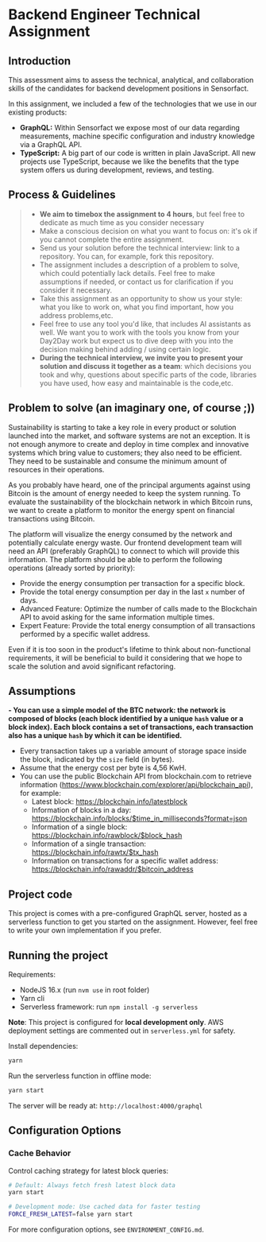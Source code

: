 # Backend Engineer Technical Assignment
## Introduction
This assessment aims to assess the technical, analytical, and collaboration skills of
the candidates for backend development positions in Sensorfact.

In this assignment, we included a few of the technologies that we use in our
existing products:

- **GraphQL:**
  Within Sensorfact we expose most of our data regarding measurements, machine
  specific configuration and industry knowledge via a GraphQL API.
- **TypeScript:**
  A big part of our code is written in plain JavaScript. All
  new projects use TypeScript, because we like the benefits that the type system
  offers us during development, reviews, and testing.

## Process & Guidelines

>- **We aim to timebox the assignment to 4 hours**, but feel free to dedicate as much time as you consider necessary
>- Make a conscious decision on what you want to focus on: it's ok if you
   cannot complete the entire assignment.
>- Send us your solution before the technical interview: link to a repository.
   You can, for example, fork this repository.
>- The assignment includes a description of a problem to solve, which could potentially lack
   details. Feel free to make assumptions if needed, or contact us for clarification if you consider it necessary.
>- Take this assignment as an opportunity to show us your style: what you like to
   work on, what you find important, how you address problems,etc.
>- Feel free to use any tool you'd like, that includes AI assistants as well.
   We want you to work with the tools you know from your Day2Day work but expect us to dive deep with you into   the decision making behind adding / using certain logic.
>- **During the technical interview, we invite you to present your solution and discuss
   it together as a team**: which decisions you took and why, questions about specific parts of the code,
   libraries you have used, how easy and maintainable is the code,etc.

## Problem to solve (an imaginary one, of course ;))

Sustainability is starting to take a key role in every product or solution launched into the market, and software
systems are not an exception. It is not enough anymore to create and deploy in time complex and innovative
systems which bring value to customers; they also need to be efficient. They need to
be sustainable and consume the minimum amount of resources in their operations.

As you probably have heard, one of the principal arguments against using Bitcoin is the amount of energy needed to keep
the system running. To evaluate the sustainability of the blockchain network in which Bitcoin runs, we
want to create a platform to monitor the energy spent on financial transactions using Bitcoin.

The platform will visualize the energy consumed by the network and potentially calculate energy waste. Our frontend
development team will need an API (preferably GraphQL) to connect to which will provide this information. The platform should
be able to perform the following operations (already sorted by priority):

- Provide the energy consumption per transaction for a specific block.
- Provide the total energy consumption per day in the last `x` number of days.
- Advanced Feature: Optimize the number of calls made to the Blockchain API to avoid asking for the
  same information multiple times.
- Expert Feature: Provide the total energy consumption of all transactions performed by a specific wallet address.

Even if it is too soon in the product's lifetime to think about non-functional requirements, it will be beneficial to
build it considering that we hope to scale the solution and avoid significant refactoring.

## Assumptions

**- You can use a simple model of the BTC network: the network is composed of blocks (each block identified by a unique `hash` value
or a block index). Each block contains a set of transactions, each transaction also has a unique `hash` by which it can be identified.**
- Every transaction takes up a variable amount of storage space inside the block, indicated by the `size` field (in bytes).
- Assume that the energy cost per byte is 4,56 KwH.
- You can use the public Blockchain API from blockchain.com to retrieve information
  (https://www.blockchain.com/explorer/api/blockchain_api), for example:
    - Latest block: https://blockchain.info/latestblock
    - Information of blocks in a day: https://blockchain.info/blocks/$time_in_milliseconds?format=json
    - Information of a single block: https://blockchain.info/rawblock/$block_hash
    - Information of a single transaction: https://blockchain.info/rawtx/$tx_hash
    - Information on transactions for a specific wallet address: https://blockchain.info/rawaddr/$bitcoin_address

## Project code
This project is comes with a pre-configured GraphQL server, hosted as a serverless
function to get you started on the assignment. However, feel free to write your
own implementation if you prefer.

## Running the project
Requirements:
- NodeJS 16.x (run `nvm use` in root folder)
- Yarn cli
- Serverless framework: run `npm install -g serverless`

**Note**: This project is configured for **local development only**. AWS deployment settings are commented out in `serverless.yml` for safety.

Install dependencies:

```sh
yarn
```

Run the serverless function in offline mode:

```sh
yarn start
```

The server will be ready at: `http://localhost:4000/graphql`

## Configuration Options

### Cache Behavior
Control caching strategy for latest block queries:

```bash
# Default: Always fetch fresh latest block data
yarn start

# Development mode: Use cached data for faster testing
FORCE_FRESH_LATEST=false yarn start
```

For more configuration options, see `ENVIRONMENT_CONFIG.md`.

